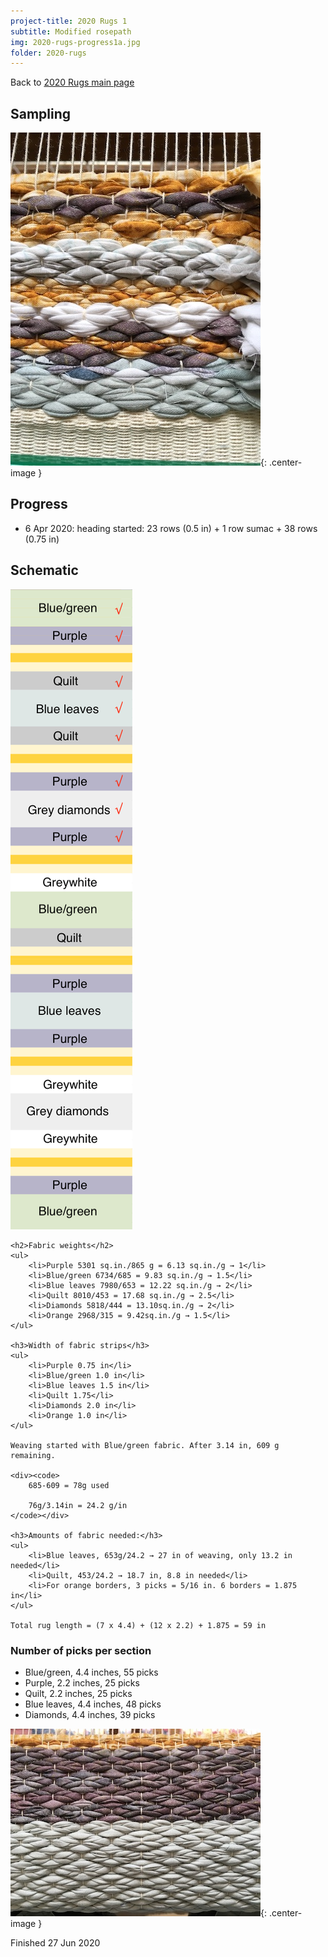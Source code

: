 ```yaml
---
project-title: 2020 Rugs 1
subtitle: Modified rosepath
img: 2020-rugs-progress1a.jpg
folder: 2020-rugs
---
```


Back to [2020 Rugs main page](2020-rugs.html)

## Sampling
![Sampling fabric colors](img/2020-rugs-sampling1.jpg){: .center-image }

## Progress
* 6 Apr 2020: heading started: 23 rows (0.5 in) + 1 row sumac + 38 rows (0.75 in)

<div class="columns-2">
	<h2>Schematic</h2>
	<img class="center-image" src="img/2020-rugs-schem1.png" alt="Schematic of the rug" />
	
	<h2>Fabric weights</h2>
	<ul>
		<li>Purple 5301 sq.in./865 g = 6.13 sq.in./g → 1</li>
		<li>Blue/green 6734/685 = 9.83 sq.in./g → 1.5</li>
		<li>Blue leaves 7980/653 = 12.22 sq.in./g → 2</li>
		<li>Quilt 8010/453 = 17.68 sq.in./g → 2.5</li>
		<li>Diamonds 5818/444 = 13.10sq.in./g → 2</li>			
		<li>Orange 2968/315 = 9.42sq.in./g → 1.5</li>
	</ul>

	<h3>Width of fabric strips</h3>
	<ul>
		<li>Purple 0.75 in</li>
		<li>Blue/green 1.0 in</li>
		<li>Blue leaves 1.5 in</li>
		<li>Quilt 1.75</li>
		<li>Diamonds 2.0 in</li>
		<li>Orange 1.0 in</li>
	</ul>
	
	Weaving started with Blue/green fabric. After 3.14 in, 609 g remaining.
	
	<div><code>
		685-609 = 78g used
		
		76g/3.14in = 24.2 g/in
	</code></div>
	
	<h3>Amounts of fabric needed:</h3>
	<ul>
		<li>Blue leaves, 653g/24.2 → 27 in of weaving, only 13.2 in needed</li>
		<li>Quilt, 453/24.2 → 18.7 in, 8.8 in needed</li>
		<li>For orange borders, 3 picks = 5/16 in. 6 borders = 1.875 in</li>
	</ul>
		
	Total rug length = (7 x 4.4) + (12 x 2.2) + 1.875 = 59 in
	
</div>

### Number of picks per section
* Blue/green, 4.4 inches, 55 picks
* Purple, 2.2 inches, 25 picks
* Quilt, 2.2 inches, 25 picks
* Blue leaves, 4.4 inches, 48 picks
* Diamonds, 4.4 inches, 39 picks

![Early progress](img/2020-rugs-progress1a.jpg){: .center-image }

Finished 27 Jun 2020